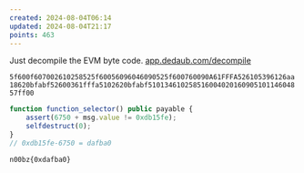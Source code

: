 ```yaml
---
created: 2024-08-04T06:14
updated: 2024-08-04T21:17
points: 463
---
```


Just decompile the EVM byte code. [app.dedaub.com/decompile](https://app.dedaub.com/decompile)

`5f600f607002610258525f60056096046090525f600760090A61FFFA526105396126aa18620bfabf52600361fffa5102620bfabf51013461025851600402016090510114604857ff00`

```js
function function_selector() public payable { 
    assert(6750 + msg.value != 0xdb15fe);
    selfdestruct(0);
}
// 0xdb15fe-6750 = dafba0
```

```flag
n00bz{0xdafba0}
```
